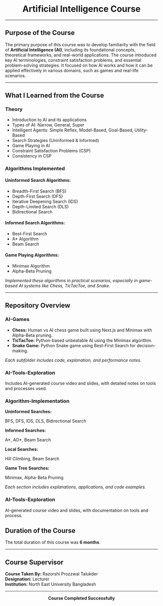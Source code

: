 <!DOCTYPE html>
<html>
<body>

<h1 align="center">Artificial Intelligence Course</h1>

<hr>

<h2>Purpose of the Course</h2>
<p>
The primary purpose of this course was to develop familiarity with the field of <strong>Artificial Intelligence (AI)</strong>, 
including its foundational concepts, theoretical frameworks, and real-world applications. The course introduced key AI 
terminologies, constraint satisfaction problems, and essential problem-solving strategies. It focused on how AI works 
and how it can be applied effectively in various domains, such as games and real-life scenarios.
</p>

<hr>

<h2>What I Learned from the Course</h2>

<h3>Theory</h3>
<ul>
  <li>Introduction to AI and its applications</li>
  <li>Types of AI: Narrow, General, Super</li>
  <li>Intelligent Agents: Simple Reflex, Model-Based, Goal-Based, Utility-Based</li>
  <li>Search Strategies (Uninformed & Informed)</li>
  <li>Game Playing in AI</li>
  <li>Constraint Satisfaction Problems (CSP)</li>
  <li>Consistency in CSP</li>
</ul>

<h3>Algorithms Implemented</h3>

<h4>Uninformed Search Algorithms:</h4>
<ul>
  <li>Breadth-First Search (BFS)</li>
  <li>Depth-First Search (DFS)</li>
  <li>Iterative Deepening Search (IDS)</li>
  <li>Depth-Limited Search (DLS)</li>
  <li>Bidirectional Search</li>
</ul>

<h4>Informed Search Algorithms:</h4>
<ul>
  <li>Best-First Search</li>
  <li>A* Algorithm</li>
  <li>Beam Search</li>
</ul>

<h4>Game Playing Algorithms:</h4>
<ul>
  <li>Minimax Algorithm</li>
  <li>Alpha-Beta Pruning</li>
</ul>

<p>
<em>Implemented these algorithms in practical scenarios, especially in game-based AI systems like Chess, TicTacToe, and Snake.</em>
</p>

<hr>

<h2>Repository Overview</h2>

<div class="repo-section">
  <h3>AI-Games</h3>
  <ul>
    <li><strong>Chess:</strong> Human vs AI chess game built using Next.js and Minimax with Alpha-Beta pruning.</li>
    <li><strong>TicTacToe:</strong> Python-based unbeatable AI using the Minimax algorithm.</li>
    <li><strong>Snake Game:</strong> Python Snake game using Best-First Search for decision-making.</li>
  </ul>
  <p><em>Each subfolder includes code, explanation, and performance notes.</em></p>
</div>

<div class="repo-section">
  <h3>AI-Tools-Exploration</h3>
  <p>Includes AI-generated course video and slides, with detailed notes on tools and processes used.</p>
</div>

<div class="repo-section">
  <h3>Algorithm-Implementation</h3>
  <div class="subfolder">
    <strong>Uninformed Searches:</strong>
    <p>BFS, DFS, IDS, DLS, Bidirectional Search</p>
  </div>
  <div class="subfolder">
    <strong>Informed Searches:</strong>
    <p>A*, AO*, Beam Search</p>
  </div>
  <div class="subfolder">
    <strong>Local Searches:</strong>
    <p>Hill Climbing, Beam Search</p>
  </div>
  <div class="subfolder">
    <strong>Game Tree Searches:</strong>
    <p>Minimax, Alpha-Beta Pruning</p>
  </div>
  <p><em>Each section includes explanations, applications, and code examples.</em></p>
</div>


<h3>AI-Tools-Exploration</h3>
<p>AI-generated course video and slides, with documentation on tools and process.</p>


<h2>Duration of the Course</h2>
<p>The total duration of this course was <strong>6 months</strong>.</p>

<hr>

<h2>Course Supervisor</h2>
  <tr>
    <td><strong>Course Taken By:</strong></td>
    <td>Razorshi Prozzwal Talukder</td>
  </tr>
  <br>
  <tr>
    <td><strong>Designation:</strong></td>
    <td>Lecturer</td>
  </tr>
  <br>
  <tr>
    <td><strong>Institution:</strong></td>
    <td>North East University Bangladesh</td>
  </tr>

<hr>

<p align="center">
  <strong>Course Completed Successfully </strong>
</p>

</body>
</html>

